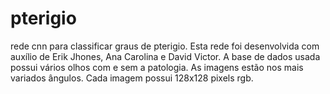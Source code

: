 # pterigio
rede cnn para classificar graus de pterigio. Esta rede foi desenvolvida com auxílio de Erik Jhones, Ana Carolina e David Victor.
A base de dados usada possui vários olhos com e sem a patologia. As imagens estão nos mais variados ângulos. Cada imagem possui 128x128 pixels rgb.

